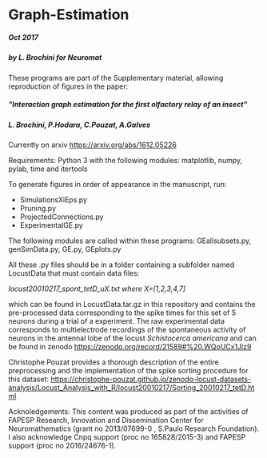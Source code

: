 # Graph-Estimation

##### Oct 2017
##### by L. Brochini for Neuromat

These programs are part of the Supplementary material, allowing reproduction of figures in the paper:


 ##### "Interaction graph estimation for the first olfactory relay of an insect"
 ##### L. Brochini, P.Hodara, C.Pouzat, A.Galves 


Currently on arxiv
https://arxiv.org/abs/1612.05226

Requirements:
Python 3 with the following modules: matplotlib, numpy, pylab, time and itertools

To generate figures in order of appearance in the manuscript, run: 
* SimulationsXiEps.py
* Pruning.py
* ProjectedConnections.py
* ExperimentalGE.py

The following modules are called within these programs: GEallsubsets.py, genSimData.py, GE.py, GEplots.py

All these .py files should be in a folder containing a subfolder named LocustData that must contain data files:

*locust20010217_spont_tetD_uX.txt where X=[1,2,3,4,7]*

which can be found in LocustData.tar.gz in this repository and contains the pre-processed data corresponding to the spike times for this set of 5 neurons during a trial of a experiment. The raw experimental data corresponds to multielectrode recordings of the spontaneous activity of neurons in the antennal lobe of the locust *Schistocerca americana* and can be found in zenodo
https://zenodo.org/record/21589#%20.WQoUCx1Jlz9

Christophe Pouzat provides a thorough description of the entire preprocessing and the implementation of the spike sorting procedure for this dataset:
https://christophe-pouzat.github.io/zenodo-locust-datasets-analysis/Locust_Analysis_with_R/locust20010217/Sorting_20010217_tetD.html

Acknoledgements: This content was produced as part of the activities of FAPESP  Research, Innovation and Dissemination Center for Neuromathematics (grant no 2013/07699-0 , S.Paulo Research Foundation). I also acknowledge Cnpq support (proc no 165828/2015-3) and FAPESP support (proc no 2016/24676-1).
